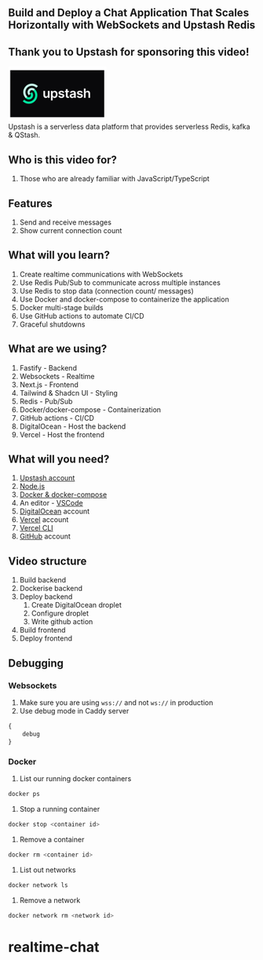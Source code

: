 ## Build and Deploy a Chat Application That Scales Horizontally with WebSockets and Upstash Redis

## Thank you to Upstash for sponsoring this video!
<img src="upstash-inc-vector-logo.png" width="200px" />
<br />
Upstash is a serverless data platform that provides serverless Redis, kafka & QStash.

## Who is this video for?
1. Those who are already familiar with JavaScript/TypeScript

## Features
1. Send and receive messages
1. Show current connection count

## What will you learn?
1. Create realtime communications with WebSockets
1. Use Redis Pub/Sub to communicate across multiple instances
1. Use Redis to stop data (connection count/ messages)
1. Use Docker and docker-compose to containerize the application
1. Docker multi-stage builds
1. Use GitHub actions to automate CI/CD
1. Graceful shutdowns

## What are we using?
1. Fastify - Backend
1. Websockets - Realtime 
1. Next.js - Frontend
1. Tailwind & Shadcn UI - Styling
1. Redis - Pub/Sub
1. Docker/docker-compose - Containerization
1. GitHub actions - CI/CD
1. DigitalOcean - Host the backend
1. Vercel - Host the frontend

## What will you need?
1. [Upstash account](https://upstash.com/)
1. [Node.js](https://nodejs.org/en)
1. [Docker & docker-compose](https://docs.docker.com/engine/install/)
1. An editor - [VSCode](https://code.visualstudio.com/)
1. [DigitalOcean](https://www.digitalocean.com/) account
1. [Vercel](https://vercel.com/) account
1. [Vercel CLI](https://vercel.com/docs/cli)
1. [GitHub](https://github.com) account


## Video structure
1. Build backend
1. Dockerise backend
1. Deploy backend
    1. Create DigitalOcean droplet
    1. Configure droplet
    1. Write github action
1. Build frontend
1. Deploy frontend 

## Debugging
### Websockets
1. Make sure you are using `wss://` and not `ws://` in production
2. Use debug mode in Caddy server
```
{
    debug
}
```

### Docker
1. List our running docker containers
```bash
docker ps
```
1. Stop a running container
```bash
docker stop <container id>
```

1. Remove a container
```bash
docker rm <container id>
```

1. List out networks
```bash
docker network ls
```

1. Remove a network
```bash
docker network rm <network id>
```
# realtime-chat
